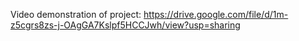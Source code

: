 Video demonstration of project: https://drive.google.com/file/d/1m-z5cgrs8zs-j-OAgGA7Kslpf5HCCJwh/view?usp=sharing
